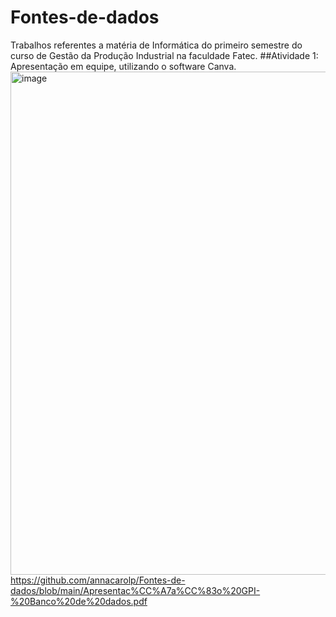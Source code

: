 # Fontes-de-dados
Trabalhos referentes a matéria de Informática do primeiro semestre do curso de Gestão da Produção Industrial na faculdade Fatec.
##Atividade 1: Apresentação em equipe, utilizando o software Canva.
<img width="1580" height="805" alt="image" src="https://github.com/user-attachments/assets/9b5c8e93-6362-4e92-a769-3208a828edf4" />
https://github.com/annacarolp/Fontes-de-dados/blob/main/Apresentac%CC%A7a%CC%83o%20GPI-%20Banco%20de%20dados.pdf

